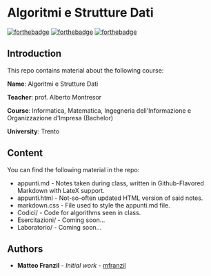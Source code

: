 # Algoritmi e Strutture Dati

[![forthebadge](https://forthebadge.com/images/badges/made-with-c-plus-plus.svg)](https://forthebadge.com)
[![forthebadge](https://forthebadge.com/images/badges/kinda-sfw.svg)](https://forthebadge.com)
[![forthebadge](https://forthebadge.com/images/badges/built-with-science.svg)](https://forthebadge.com)

## Introduction

This repo contains material about the following course:

**Name**: Algoritmi e Strutture Dati

**Teacher**: prof. Alberto Montresor

**Course**: Informatica, Matematica, Ingegneria dell'Informazione e Organizzazione d'Impresa (Bachelor)

**University**: Trento

## Content

You can find the following material in the repo:

* appunti.md - Notes taken during class, written in Github-Flavored Markdown with LateX support.
* appunti.html - Not-so-often updated HTML version of said notes.
* markdown.css - File used to style the appunti.md file.
* Codici/ - Code for algorithms seen in class.
* Esercitazioni/ - Coming soon...
* Laboratorio/ - Coming soon...

## Authors

* **Matteo Franzil** - *Initial work* - [mfranzil](https://github.com/mfranzil)